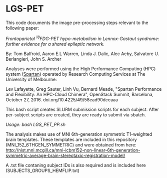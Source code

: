 # LGS-PET

This code documents the image pre-processing steps relevant to the following paper:

_Frontoparietal <sup>18</sup>FDG-PET hypo-metabolism in Lennox-Gastaut syndrome: further evidence for a shared epileptic network._

By: Tom Balfroid, Aaron E.L Warren, Linda J. Dalic, Alec Aeby, Salvatore U. Berlangieri, John S. Archer

Analyses were performed using the High Performance Computing (HPC) system ([Spartan](https://dashboard.hpc.unimelb.edu.au)) operated by Research Computing Services at The University of Melbourne:

Lev Lafayette, Greg Sauter, Linh Vu, Bernard Meade, "Spartan Performance and Flexibility: An HPC-Cloud Chimera", OpenStack Summit, Barcelona, October 27, 2016. doi.org/10.4225/49/58ead90dceaaa

This bash script creates SLURM submission scripts for each subject. After per-subject scripts are created, they are ready to submit via sbatch.

_Usage: bash LGS_PET_PP.sh_

The analysis makes use of MNI 6th-generation symmetric T1-weighted brain templates. These templates are included in this repository (MNI_152_6THGEN_SYMMETRIC) and were obtained from here: http://nist.mni.mcgill.ca/mni-icbm152-non-linear-6th-generation-symmetric-average-brain-stereotaxic-registration-model/

A .txt file contaning subject IDs is also required and is included here (SUBJECTS_GROUPS_HEMFLIP.txt)
